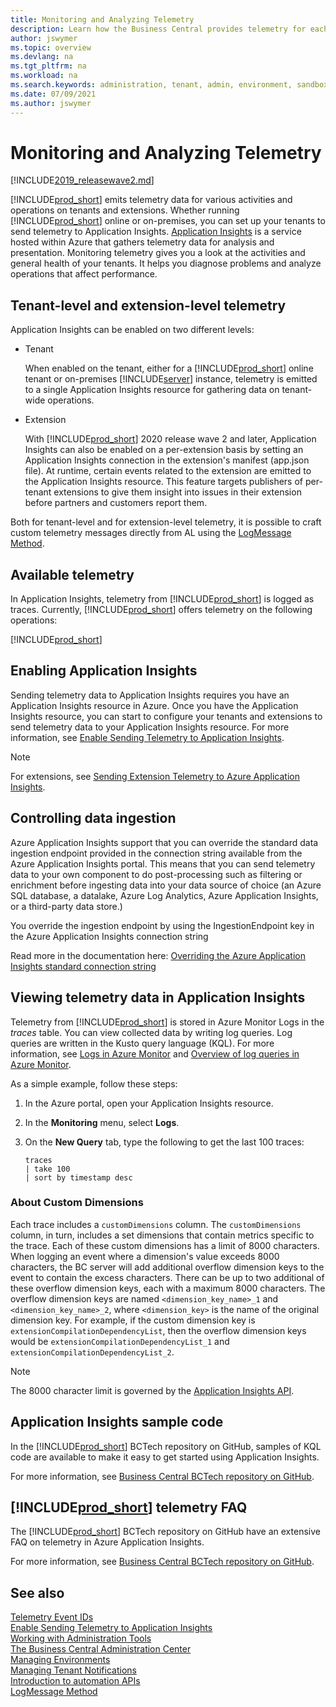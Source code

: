 ```yaml
---
title: Monitoring and Analyzing Telemetry
description: Learn how the Business Central provides telemetry for each environment, both for online and for on-premises environments.  
author: jswymer
ms.topic: overview
ms.devlang: na
ms.tgt_pltfrm: na
ms.workload: na
ms.search.keywords: administration, tenant, admin, environment, sandbox, telemetry
ms.date: 07/09/2021
ms.author: jswymer
---
```


# Monitoring and Analyzing Telemetry

[!INCLUDE[2019_releasewave2.md](../includes/2019_releasewave2.md)]

[!INCLUDE[prod_short](../developer/includes/prod_short.md)] emits telemetry data for various activities and operations on tenants and extensions. Whether running [!INCLUDE[prod_short](../developer/includes/prod_short.md)] online or on-premises, you can set up your tenants to send telemetry to Application Insights. [Application Insights](/azure/azure-monitor/app/app-insights-overview) is a service hosted within Azure that gathers telemetry data for analysis and presentation. Monitoring telemetry gives you a look at the activities and general health of your tenants. It helps you diagnose problems and analyze operations that affect performance.  

## Tenant-level and extension-level telemetry

Application Insights can be enabled on two different levels:

- Tenant  

    When enabled on the tenant, either for a [!INCLUDE[prod_short](../developer/includes/prod_short.md)] online tenant or on-premises [!INCLUDE[server](../developer/includes/server.md)] instance, telemetry is emitted to a single Application Insights resource for gathering data on tenant-wide operations.
- Extension  

    With [!INCLUDE[prod_short](../developer/includes/prod_short.md)] 2020 release wave 2 and later, Application Insights can also be enabled on a per-extension basis by setting an Application Insights connection in the extension's manifest (app.json file). At runtime, certain events related to the extension are emitted to the Application Insights resource. This feature targets publishers of per-tenant extensions to give them insight into issues in their extension before partners and customers report them.

Both for tenant-level and for extension-level telemetry, it is possible to craft custom telemetry messages directly from AL using the [LogMessage Method](../developer/methods-auto/session/session-logmessage-string-string-verbosity-dataclassification-telemetryscope-string-string-string-string-method.md).  

## Available telemetry
In Application Insights, telemetry from [!INCLUDE[prod_short](../developer/includes/prod_short.md)] is logged as traces. Currently, [!INCLUDE[prod_short](../developer/includes/prod_short.md)] offers telemetry on the following operations:  

<!--
|Web service access key authentication |Provides information about the authentication of web server access keys on web service requests.|![check mark for feature.](../developer/media/check.png)|![check mark for feature](../developer/media/check.png)||[See...](telemetry-webservices-access-key-trace.md)|
-->
[!INCLUDE[prod_short](../includes/include-telemetry-by-area.md)]

## <a name="enable"></a> Enabling Application Insights
Sending telemetry data to Application Insights requires you have an Application Insights resource in Azure. Once you have the Application Insights resource, you can start to configure your tenants and extensions to send telemetry data to your Application Insights resource. For more information, see [Enable Sending Telemetry to Application Insights](telemetry-enable-application-insights.md).  

> [!NOTE]
> For extensions, see [Sending Extension Telemetry to Azure Application Insights](../developer/devenv-application-insights-for-extensions.md).

## <a name="ingest"></a> Controlling data ingestion
Azure Application Insights support that you can override the standard data ingestion endpoint provided in the connection string available from the Azure Application Insights portal. This means that you can send telemetry data to your own component to do post-processing such as filtering or enrichment before ingesting data into your data source of choice (an Azure SQL database, a datalake, Azure Log Analytics, Azure Application Insights, or a third-party data store.)

You override the ingestion endpoint by using the IngestionEndpoint key in the Azure Application Insights connection string

Read more in the documentation here: [Overriding the Azure Application Insights standard connection string](/azure/azure-monitor/app/sdk-connection-string?tabs=net#connection-string-with-explicit-endpoint-overrides)


## <a name="viewing"></a>Viewing telemetry data in Application Insights

Telemetry from [!INCLUDE[prod_short](../developer/includes/prod_short.md)] is stored in Azure Monitor Logs in the *traces* table. You can view collected data by writing log queries. Log queries are written in the Kusto query language (KQL). For more information, see [Logs in Azure Monitor](/azure/azure-monitor/platform/data-platform-logs) and [Overview of log queries in Azure Monitor](/azure/azure-monitor/log-query/log-query-overview).

As a simple example, follow these steps:  

1. In the Azure portal, open your Application Insights resource.
2. In the **Monitoring** menu, select **Logs**.
3. On the **New Query** tab, type the following to get the last 100 traces:

    ```kql
    traces
    | take 100
    | sort by timestamp desc 
    ```

### <a name="customdimensions"></a>About Custom Dimensions

Each trace includes a `customDimensions` column. The `customDimensions` column, in turn, includes a set dimensions that contain metrics specific to the trace. Each of these custom dimensions has a limit of 8000 characters. When logging an event where a dimension's value exceeds 8000 characters, the BC server will add additional overflow dimension keys to the event to contain the excess characters. There can be up to two additional of these overflow dimension keys, each with a maximum 8000 characters. The overflow dimension keys are named  `<dimension_key_name>_1` and `<dimension_key_name>_2`, where `<dimension_key>` is the name of the original dimension key. For example, if the custom dimension key is `extensionCompilationDependencyList`, then the overflow dimension keys would be `extensionCompilationDependencyList_1` and `extensionCompilationDependencyList_2`.

> [!NOTE]
> The 8000 character limit is governed by the [Application Insights API](/azure/azure-monitor/app/api-custom-events-metrics#limits).

## Application Insights sample code

In the [!INCLUDE[prod_short](../developer/includes/prod_short.md)] BCTech repository on GitHub, samples of KQL code are available to make it easy to get started using Application Insights.  

For more information, see [Business Central BCTech repository on GitHub](https://github.com/microsoft/BCTech/tree/master/samples/AppInsights).

## [!INCLUDE[prod_short](../developer/includes/prod_short.md)] telemetry FAQ

The [!INCLUDE[prod_short](../developer/includes/prod_short.md)] BCTech repository on GitHub have an extensive FAQ on telemetry in Azure Application Insights.

For more information, see [Business Central BCTech repository on GitHub](https://github.com/microsoft/BCTech/tree/master/samples/AppInsights/FAQ.md).
    
    
## See also

[Telemetry Event IDs](telemetry-event-ids.md)  
[Enable Sending Telemetry to Application Insights](telemetry-enable-application-insights.md)  
[Working with Administration Tools](administration.md)  
[The Business Central Administration Center](tenant-admin-center.md)  
[Managing Environments](tenant-admin-center-environments.md)  
[Managing Tenant Notifications](tenant-admin-center-notifications.md)  
[Introduction to automation APIs](itpro-introduction-to-automation-apis.md)  
[LogMessage Method](../developer/methods-auto/session/session-logmessage-string-string-verbosity-dataclassification-telemetryscope-string-string-string-string-method.md)  
